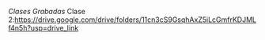 *Clases Grabadas*
Clase 2:https://drive.google.com/drive/folders/11cn3cS9GsqhAxZ5iLcGmfrKDJMLf4n5h?usp=drive_link
